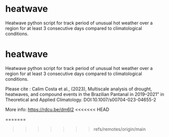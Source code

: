 # heatwave

Heatwave python script for track period of unusual hot weather over a region for at least 3 consecutive days compared to climatological conditions.

# heatwave
Heatwave python script for track period of unusual hot weather over a region for at least 3 consecutive days compared to climatological conditions.

Please cite : Calim Costa et al., (2023), Multiscale analysis of drought, heatwaves, and compound events in the Brazilian Pantanal in 2019–2021" in Theoretical and Applied Climatology. DOI:10.1007/s00704-023-04655-2

More info: https://rdcu.be/dm6I2
<<<<<<< HEAD


=======
>>>>>>> refs/remotes/origin/main
